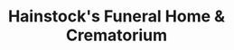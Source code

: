---
title: "Hainstock's Funeral Home & Crematorium"
url: /edmonton/hainstocks-funeral-home-und-crematorium/
shop: Bestattungen
---